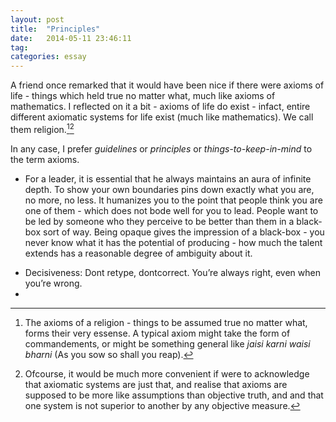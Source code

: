 ```yaml
---
layout: post
title:  "Principles"
date:   2014-05-11 23:46:11
tag: 
categories: essay
---
```


A friend once remarked that it would have been nice if there were axioms of life - things which held true no matter what, much like axioms of mathematics. I reflected on it a bit - axioms of life do exist - infact, entire different axiomatic systems for life exist (much like mathematics). We call them religion.[^example][^religions]

In any case, I prefer *guidelines* or *principles* or *things-to-keep-in-mind* to the term axioms. 


- For a leader, it is essential that he always maintains an aura of infinite depth. To show your own boundaries pins down exactly what you are, no more, no less. It humanizes you to the point that people think you are one of them - which does not bode well for you to lead. People want to be led by someone who they perceive to be better than them in a black-box sort of way. Being opaque gives the impression of a black-box - you never know what it has the potential of producing - how much the talent extends has a reasonable degree of ambiguity about it.

[^example]: The axioms of a religion - things to be assumed true no matter what, forms their very essense. A typical axiom might take the form of commandements, or might be something general like *jaisi karni waisi bharni* (As you sow so shall you reap).

[^religions]: Ofcourse, it would be much more convenient if were to acknowledge that axiomatic systems are just that, and realise that axioms are supposed to be more like assumptions than objective truth, and and that one system is not superior to another by any objective measure.

- Decisiveness: Dont retype, dontcorrect. You’re always right, even when you’re wrong.
- 

